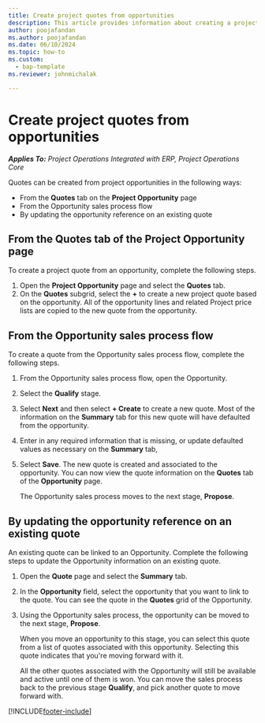 ```yaml
---
title: Create project quotes from opportunities
description: This article provides information about creating a project quote from an opportunity.
author: poojafandan
ms.author: poojafandan
ms.date: 06/10/2024
ms.topic: how-to
ms.custom: 
  - bap-template
ms.reviewer: johnmichalak

---
```


# Create project quotes from opportunities

_**Applies To:** Project Operations Integrated with ERP, Project Operations Core_

Quotes can be created from project opportunities in the following ways:

- From the **Quotes** tab on the **Project Opportunity** page
- From the Opportunity sales process flow
- By updating the opportunity reference on an existing quote

## From the Quotes tab of the Project Opportunity page

To create a project quote from an opportunity, complete the following steps.

1. Open the **Project Opportunity** page and select the **Quotes** tab. 
2. On the **Quotes** subgrid, select the **+** to create a new project quote based on the opportunity. All of the opportunity lines and related Project price lists are copied to the new quote from the opportunity.

## From the Opportunity sales process flow

To create a quote from the Opportunity sales process flow, complete the following steps.

1. From the Opportunity sales process flow, open the Opportunity.
2. Select the **Qualify** stage. 
3. Select **Next** and then select **+ Create** to create a new quote. Most of the information on the **Summary** tab for this new quote will have defaulted from the opportunity. 
4. Enter in any required information that is missing, or update defaulted values as necessary on the **Summary** tab,
5. Select **Save**. The new quote is created and associated to the opportunity. You can now view the quote information on the **Quotes** tab of the **Opportunity** page. 

   The Opportunity sales process moves to the next stage, **Propose**.


## By updating the opportunity reference on an existing quote

An existing quote can be linked to an Opportunity. Complete the following steps to update the Opportunity information on an existing quote.

1. Open the **Quote** page and select the **Summary** tab.
2. In the **Opportunity** field, select the opportunity that you want to link to the quote. You can see the quote in the **Quotes** grid of the Opportunity. 
3. Using the Opportunity sales process, the opportunity can be moved to the next stage, **Propose**. 

   When you move an opportunity to this stage, you can select this quote from a list of quotes associated with this opportunity. Selecting this quote indicates that you're moving forward with it.

   All the other quotes associated with the Opportunity will still be available and active until one of them is won. You can move the sales process back to the previous stage **Qualify**, and pick another quote to move forward with.


[!INCLUDE[footer-include](../includes/footer-banner.md)]
